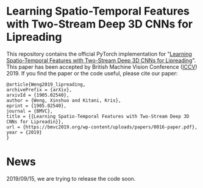 # Learning Spatio-Temporal Features with Two-Stream Deep 3D CNNs for Lipreading

This repository contains the official PyTorch implementation for "[Learning Spatio-Temporal Features with Two-Stream Deep 3D CNNs for Lipreading](https://bmvc2019.org/wp-content/uploads/papers/0016-paper.pdf)". This paper has been accepted by British Machine Vision Conference ([ICCV](https://bmvc2019.org/)) 2019. If you find the paper or the code useful, please cite our paper:

```
@article{Weng2019_lipreading,
archivePrefix = {arXiv},
arxivId = {1905.02540},
author = {Weng, Xinshuo and Kitani, Kris},
eprint = {1905.02540},
journal = {BMVC},
title = {{Learning Spatio-Temporal Features with Two-Stream Deep 3D CNNs for Lipreadin}},
url = {https://bmvc2019.org/wp-content/uploads/papers/0016-paper.pdf},
year = {2019}
}
```

# News
2019/09/15, we are trying to release the code soon.
